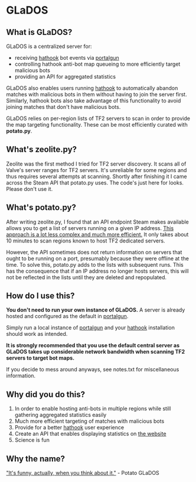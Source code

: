# GLaDOS


## What is GLaDOS?

GLaDOS is a centralized server for:
* receiving [hathook](https://github.com/incontestableness/hathook-public) bot events via [portalgun](https://github.com/incontestableness/portalgun)
* controlling hathook anti-bot map queueing to more efficiently target malicious bots
* providing an API for aggregated statistics

GLaDOS also enables users running [hathook](https://github.com/incontestableness/hathook-public) to automatically abandon matches with malicious bots in them without having to join the server first. Similarly, hathook bots also take advantage of this functionality to avoid joining matches that don't have malicious bots.

GLaDOS relies on per-region lists of TF2 servers to scan in order to provide the map targeting functionality. These can be most efficiently curated with **potato.py**.


## What's zeolite.py?

Zeolite was the first method I tried for TF2 server discovery. It scans all of Valve's server ranges for TF2 servers. It's unreliable for some regions and thus requires several attempts at scanning. Shortly after finishing it I came across the Steam API that potato.py uses. The code's just here for looks. Please don't use it.


## What's potato.py?

After writing zeolite.py, I found that an API endpoint Steam makes available allows you to get a list of servers running on a given IP address. [This approach is a lot less complex and much more efficient.](https://i1.theportalwiki.net/img/5/58/GLaDOS_potatos_longfall_speech03.wav) It only takes about 10 minutes to scan regions known to host TF2 dedicated servers.

However, the API sometimes does not return information on servers that ought to be running on a port, presumably because they were offline at the time. To solve this, potato.py adds to the lists with subsequent runs. This has the consequence that if an IP address no longer hosts servers, this will not be reflected in the lists until they are deleted and repopulated.


## How do I use this?

**You don't need to run your own instance of GLaDOS.** A server is already hosted and configured as the default in [portalgun](https://github.com/incontestableness/portalgun).

Simply run a local instance of [portalgun](https://github.com/incontestableness/portalgun) and your [hathook](https://github.com/incontestableness/hathook-public) installation should work as intended.

**It is strongly recommended that you use the default central server as GLaDOS takes up considerable network bandwidth when scanning TF2 servers to target bot maps.**

If you decide to mess around anyways, see notes.txt for miscellaneous information.


## Why did you do this?

1. In order to enable hosting anti-bots in multiple regions while still gathering aggregated statistics easily
2. Much more efficient targeting of matches with malicious bots
3. Provide for a better [hathook](https://github.com/incontestableness/hathook-public) user experience
4. Create an API that enables displaying statistics on [the website](https://milenko-tf2.github.io/)
5. Science is fun


## Why the name?

["It's funny, actually, when you think about it."](https://i1.theportalwiki.net/img/3/3b/GLaDOS_escape_01_part1_nag09-1.wav) - Potato GLaDOS
